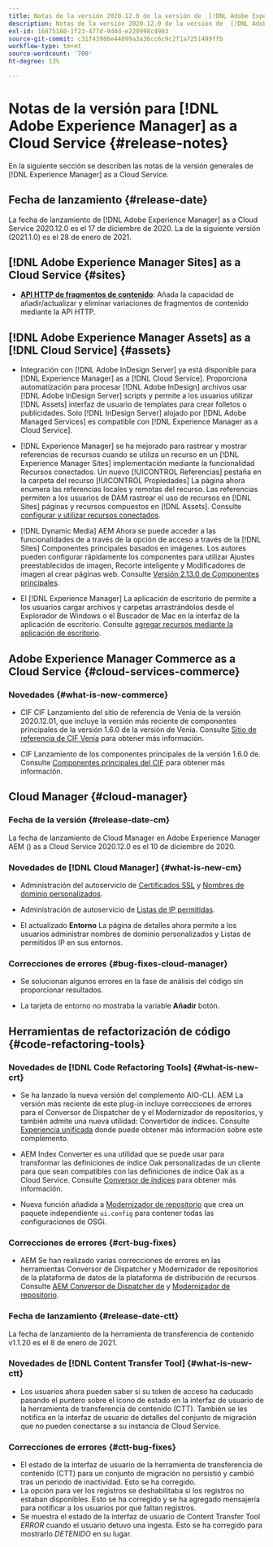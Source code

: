 ```yaml
---
title: Notas de la versión 2020.12.0 de la versión de  [!DNL Adobe Experience Manager]  as a Cloud Service.
description: Notas de la versión 2020.12.0 de la versión de  [!DNL Adobe Experience Manager]  as a Cloud Service.
exl-id: 16875180-1f23-477d-9d4d-e220998c4983
source-git-commit: c31f43986e44099a3a36cc6c9c2f1a7251499ffb
workflow-type: tm+mt
source-wordcount: '700'
ht-degree: 13%

---
```


# Notas de la versión para [!DNL Adobe Experience Manager] as a Cloud Service {#release-notes}

En la siguiente sección se describen las notas de la versión generales de [!DNL Experience Manager] as a Cloud Service.

## Fecha de lanzamiento {#release-date}

La fecha de lanzamiento de [!DNL Adobe Experience Manager] as a Cloud Service 2020.12.0 es el 17 de diciembre de 2020.
La de la siguiente versión (2021.1.0) es el 28 de enero de 2021.

## [!DNL Adobe Experience Manager Sites] as a Cloud Service {#sites}

* **[API HTTP de fragmentos de contenido](/help/assets/content-fragments/assets-api-content-fragments.md)**: Añada la capacidad de añadir/actualizar y eliminar variaciones de fragmentos de contenido mediante la API HTTP.

## [!DNL Adobe Experience Manager Assets] as a [!DNL Cloud Service] {#assets}

* Integración con [!DNL Adobe InDesign Server] ya está disponible para [!DNL Experience Manager] as a [!DNL Cloud Service]. Proporciona automatización para procesar [!DNL Adobe InDesign] archivos usar [!DNL Adobe InDesign Server] scripts y permite a los usuarios utilizar [!DNL Assets] interfaz de usuario de templates para crear folletos o publicidades. Solo [!DNL InDesign Server] alojado por [!DNL Adobe Managed Services] es compatible con [!DNL Experience Manager as a Cloud Service]. <!-- TBD: Add link to article. -->

* [!DNL Experience Manager] se ha mejorado para rastrear y mostrar referencias de recursos cuando se utiliza un recurso en un [!DNL Experience Manager Sites] implementación mediante la funcionalidad Recursos conectados. Un nuevo [!UICONTROL Referencias] pestaña en la carpeta del recurso [!UICONTROL Propiedades] La página ahora enumera las referencias locales y remotas del recurso. Las referencias permiten a los usuarios de DAM rastrear el uso de recursos en [!DNL Sites] páginas y recursos compuestos en [!DNL Assets]. Consulte [configurar y utilizar recursos conectados](/help/assets/use-assets-across-connected-assets-instances.md).

* [!DNL Dynamic Media] AEM Ahora se puede acceder a las funcionalidades de a través de la opción de acceso a través de la [!DNL Sites] Componentes principales basados en imágenes. Los autores pueden configurar rápidamente los componentes para utilizar Ajustes preestablecidos de imagen, Recorte inteligente y Modificadores de imagen al crear páginas web. Consulte [Versión 2.13.0 de Componentes principales](https://github.com/adobe/aem-core-wcm-components/releases/tag/core.wcm.components.reactor-2.13.0).

* El [!DNL Experience Manager] La aplicación de escritorio de permite a los usuarios cargar archivos y carpetas arrastrándolos desde el Explorador de Windows o el Buscador de Mac en la interfaz de la aplicación de escritorio. Consulte [agregar recursos mediante la aplicación de escritorio](https://experienceleague.adobe.com/docs/experience-manager-desktop-app/using/using.html#upload-and-add-new-assets-to-aem).

## Adobe Experience Manager Commerce as a Cloud Service {#cloud-services-commerce}

### Novedades {#what-is-new-commerce}

* CIF CIF Lanzamiento del sitio de referencia de Venia de la versión 2020.12.01, que incluye la versión más reciente de componentes principales de la versión 1.6.0 de la versión de Venia. Consulte [Sitio de referencia de CIF Venia](https://github.com/adobe/aem-cif-guides-venia/releases/tag/venia-2020.12.01) para obtener más información.

* CIF Lanzamiento de los componentes principales de la versión 1.6.0 de. Consulte [Componentes principales del CIF](https://github.com/adobe/aem-core-cif-components/releases/tag/core-cif-components-reactor-1.6.0) para obtener más información.

## Cloud Manager {#cloud-manager}

### Fecha de la versión {#release-date-cm}

La fecha de lanzamiento de Cloud Manager en Adobe Experience Manager AEM () as a Cloud Service 2020.12.0 es el 10 de diciembre de 2020.

### Novedades de [!DNL Cloud Manager] {#what-is-new-cm}

* Administración del autoservicio de [Certificados SSL](/help/implementing/cloud-manager/managing-ssl-certifications/introduction.md) y [Nombres de dominio personalizados](/help/implementing/cloud-manager/custom-domain-names/introduction.md).

* Administración de autoservicio de [Listas de IP permitidas](/help/implementing/cloud-manager/ip-allow-lists/introduction.md).

* El actualizado **Entorno** La página de detalles ahora permite a los usuarios administrar nombres de dominio personalizados y Listas de permitidos IP en sus entornos.

### Correcciones de errores {#bug-fixes-cloud-manager}

* Se solucionan algunos errores en la fase de análisis del código sin proporcionar resultados.

* La tarjeta de entorno no mostraba la variable **Añadir** botón.

## Herramientas de refactorización de código {#code-refactoring-tools}

### Novedades de [!DNL Code Refactoring Tools] {#what-is-new-crt}

* Se ha lanzado la nueva versión del complemento AIO-CLI. AEM La versión más reciente de este plug-in incluye correcciones de errores para el Conversor de Dispatcher de y el Modernizador de repositorios, y también admite una nueva utilidad: Convertidor de índices. Consulte [Experiencia unificada](https://experienceleague.adobe.com/docs/experience-manager-cloud-service/content/migration-journey/refactoring-tools/unified-experience.html?lang=en#benefits) donde puede obtener más información sobre este complemento.

* AEM Index Converter es una utilidad que se puede usar para transformar las definiciones de índice Oak personalizadas de un cliente para que sean compatibles con las definiciones de índice Oak as a Cloud Service. Consulte [Conversor de índices](https://github.com/adobe/aem-cloud-service-source-migration/tree/master/packages/index-converter) para obtener más información.

* Nueva función añadida a [Modernizador de repositorio](https://github.com/adobe/aem-cloud-service-source-migration/tree/master/packages/repository-modernizer) que crea un paquete independiente `ui.config` para contener todas las configuraciones de OSGi.

### Correcciones de errores {#crt-bug-fixes}

* AEM Se han realizado varias correcciones de errores en las herramientas Conversor de Dispatcher y Modernizador de repositorios de la plataforma de datos de la plataforma de distribución de recursos. Consulte [AEM Conversor de Dispatcher de](https://github.com/adobe/aem-cloud-service-source-migration/tree/master/packages/dispatcher-converter) y [Modernizador de repositorio](https://github.com/adobe/aem-cloud-service-source-migration/tree/master/packages/repository-modernizer).

### Fecha de lanzamiento {#release-date-ctt}

La fecha de lanzamiento de la herramienta de transferencia de contenido v1.1.20 es el 8 de enero de 2021.

### Novedades de [!DNL Content Transfer Tool] {#what-is-new-ctt}

* Los usuarios ahora pueden saber si su token de acceso ha caducado pasando el puntero sobre el icono de estado en la interfaz de usuario de la herramienta de transferencia de contenido (CTT). También se les notifica en la interfaz de usuario de detalles del conjunto de migración que no pueden conectarse a su instancia de Cloud Service.

### Correcciones de errores {#ctt-bug-fixes}

* El estado de la interfaz de usuario de la herramienta de transferencia de contenido (CTT) para un conjunto de migración no persistió y cambió tras un periodo de inactividad. Esto se ha corregido.
* La opción para ver los registros se deshabilitaba si los registros no estaban disponibles. Esto se ha corregido y se ha agregado mensajería para notificar a los usuarios por qué faltan registros.
* Se muestra el estado de la interfaz de usuario de Content Transfer Tool *ERROR* cuando el usuario detuvo una ingesta. Esto se ha corregido para mostrarlo *DETENIDO* en su lugar.
